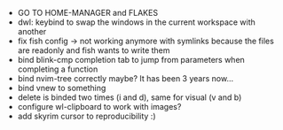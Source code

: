 - GO TO HOME-MANAGER and FLAKES
- dwl: keybind to swap the windows in the current workspace with another
- fix fish config -> not working anymore with symlinks because the files are readonly and fish wants to write them
- bind blink-cmp completion tab to jump from parameters when completing a function
- bind nvim-tree correctly maybe? It has been 3 years now...
- bind vnew to something
- delete is binded two times (i and d), same for visual (v and b)
- configure wl-clipboard to work with images?
- add skyrim cursor to reproducibility :)
